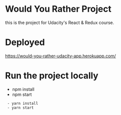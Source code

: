 # Would You Rather Project

this is the project for Udacity's React & Redux course.

# Deployed
https://would-you-rather-udacity-app.herokuapp.com/

# Run the project locally

  - npm install
  - npm start

``` or
 - yarn install
 - yarn start
```
